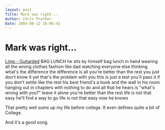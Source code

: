 ```yaml
---
layout: post
Title: Mark was right...  
Author: Chris Prather
Date: 2004-08-12 16:06:43
---
```


# Mark was right...
<a title="Limp - Guitarded" href="http://www.punkbands.com/lyrics/bands/limp/guitarded.htm">Limp - Guitarded</a>
<block quote>
BAG LUNCH
he sits by himself bag lunch in hand wearing all the wrong clothes fashion like dad watching everyone else thinking what's the difference the difference is all you're better than the rest you just don't know it yet that's the problem with you this is just a test you'll pass it if you don't settle like the rest his best friend's a book and the wall in his room hanging out in chapters with nothing to do and all that he hears is "what's wrong with you?" leave it alone you're better than the rest life is not that easy he'll find a way to go life is not that easy now he knows 
</blockquote>

That pretty well sums up my life before college. It even defines quite a bit of College. 

And it's a good song.
